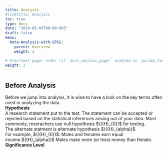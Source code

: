 ```yaml
---
title: Analysis
#linktitle: Analysis
toc: true
type: docs
date: "2019-05-05T00:00:00Z"
draft: false
menu:
  Data-Analysis-with-SPSS:
    parent: Overview
    weight: 2

# Prev/next pager order (if `docs_section_pager` enabled in `params.toml`)
weight: 2
---
```


## **Before Analysis**
Before we jump into analysis, it is wise to have a look on the key terms often used in analyzing the data.\
**Hypothesis**\
A research statement put to the test. The statement can be accepted or rejected based on the statistical inferences arising out of your data.
Most commonly, reserachers use null hypothesis $\({H}_{0})$ for testing.\
The alternate statment is alternate hypothesis $\({H}_{alpha})$\
For example, $\({H}_{0})$: Males and females earn equal income.\$\({H}_{alpha})$ Males make more (or less) money than female.\
**Significance Level**






